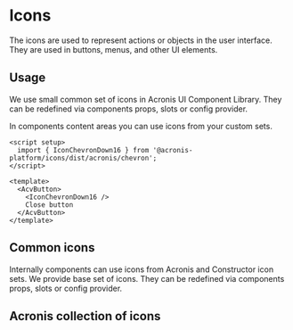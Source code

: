 # Icons

The icons are used to represent actions or objects in the user interface.
They are used in buttons, menus, and other UI elements.

## Usage

We use small common set of icons in Acronis UI Component Library.
They can be redefined via components props, slots or config provider.

In components content areas you can use icons from your custom sets.

```vue
<script setup>
  import { IconChevronDown16 } from '@acronis-platform/icons/dist/acronis/chevron';
</script>

<template>
  <AcvButton>
    <IconChevronDown16 />
    Close button
  </AcvButton>
</template>
```

## Common icons

Internally components can use icons from Acronis and Constructor icon sets.
We provide base set of icons. They can be redefined via components props, slots or config provider.

<IconInternalBasic />

## Acronis collection of icons

<IconAcronis />
